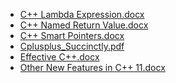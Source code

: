 <!--
title: C++
date: 2016-11-19 20:11:07
tags:
- C++
-->
* [C++ Lambda Expression.docx](https://github.com/zhuzhigao/PersonalMaterials/raw/master/C++/C++%20Lambda%20Expression.docx)
* [C++ Named Return Value.docx](https://github.com/zhuzhigao/PersonalMaterials/raw/master/C++/C++%20Named%20Return%20Value.docx)
* [C++ Smart Pointers.docx](https://github.com/zhuzhigao/PersonalMaterials/raw/master/C++/C++%20Smart%20Pointers.docx)
* [Cplusplus_Succinctly.pdf](https://github.com/zhuzhigao/PersonalMaterials/raw/master/C++/Cplusplus_Succinctly.pdf)
* [Effective C++.docx](https://github.com/zhuzhigao/PersonalMaterials/raw/master/C++/Effective%20C++.docx)
* [Other New Features in C++ 11.docx](https://github.com/zhuzhigao/PersonalMaterials/raw/master/C++/Other%20New%20Features%20in%20C++%2011.docx)
<!-- more -->
